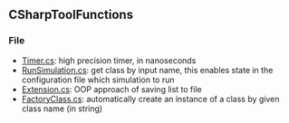 CSharpToolFunctions
---

### File
- [Timer.cs](./file/Timer.cs): high precision timer, in nanoseconds
- [RunSimulation.cs](./file/RunSimulation.cs): get class by input name, this enables state in the configuration file which simulation to run
- [Extension.cs](./file/Extension.cs): OOP approach of saving list to file
- [FactoryClass.cs](./file/FactoryClass.cs): automatically create an instance of a class by given class name (in string)
